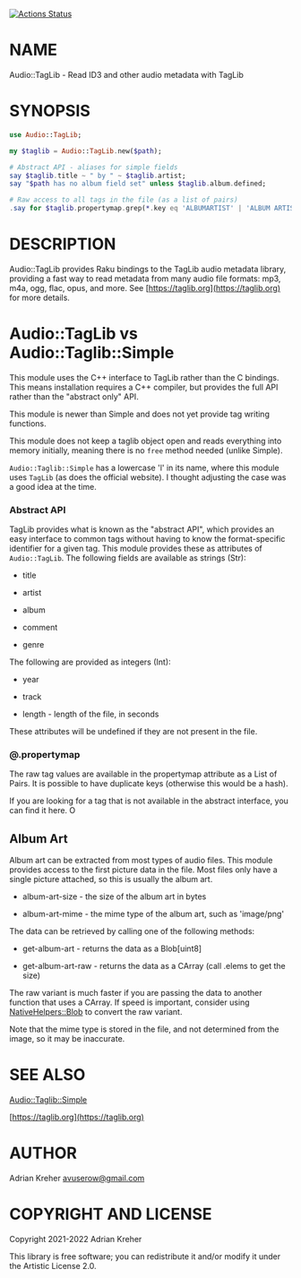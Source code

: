 [![Actions Status](https://github.com/avuserow/raku-audio-taglib/workflows/test/badge.svg)](https://github.com/avuserow/raku-audio-taglib/actions)

NAME
====

Audio::TagLib - Read ID3 and other audio metadata with TagLib

SYNOPSIS
========

```raku
use Audio::TagLib;

my $taglib = Audio::TagLib.new($path);

# Abstract API - aliases for simple fields
say $taglib.title ~ " by " ~ $taglib.artist;
say "$path has no album field set" unless $taglib.album.defined;

# Raw access to all tags in the file (as a list of pairs)
.say for $taglib.propertymap.grep(*.key eq 'ALBUMARTIST' | 'ALBUM ARTIST');
```

DESCRIPTION
===========

Audio::TagLib provides Raku bindings to the TagLib audio metadata library, providing a fast way to read metadata from many audio file formats: mp3, m4a, ogg, flac, opus, and more. See [https://taglib.org](https://taglib.org) for more details.

Audio::TagLib vs Audio::Taglib::Simple
======================================

This module uses the C++ interface to TagLib rather than the C bindings. This means installation requires a C++ compiler, but provides the full API rather than the "abstract only" API.

This module is newer than Simple and does not yet provide tag writing functions.

This module does not keep a taglib object open and reads everything into memory initially, meaning there is no `free` method needed (unlike Simple).

`Audio::Taglib::Simple` has a lowercase 'l' in its name, where this module uses `TagLib` (as does the official website). I thought adjusting the case was a good idea at the time.

### Abstract API

TagLib provides what is known as the "abstract API", which provides an easy interface to common tags without having to know the format-specific identifier for a given tag. This module provides these as attributes of `Audio::TagLib`. The following fields are available as strings (Str):

  * title

  * artist

  * album

  * comment

  * genre

The following are provided as integers (Int):

  * year

  * track

  * length - length of the file, in seconds

These attributes will be undefined if they are not present in the file.

### @.propertymap

The raw tag values are available in the propertymap attribute as a List of Pairs. It is possible to have duplicate keys (otherwise this would be a hash).

If you are looking for a tag that is not available in the abstract interface, you can find it here. O

Album Art
---------

Album art can be extracted from most types of audio files. This module provides access to the first picture data in the file. Most files only have a single picture attached, so this is usually the album art.

  * album-art-size - the size of the album art in bytes

  * album-art-mime - the mime type of the album art, such as 'image/png'

The data can be retrieved by calling one of the following methods:

  * get-album-art - returns the data as a Blob[uint8]

  * get-album-art-raw - returns the data as a CArray (call .elems to get the size)

The raw variant is much faster if you are passing the data to another function that uses a CArray. If speed is important, consider using [NativeHelpers::Blob](NativeHelpers::Blob) to convert the raw variant.

Note that the mime type is stored in the file, and not determined from the image, so it may be inaccurate.

SEE ALSO
========

[Audio::Taglib::Simple](Audio::Taglib::Simple)

[https://taglib.org](https://taglib.org)

AUTHOR
======

Adrian Kreher <avuserow@gmail.com>

COPYRIGHT AND LICENSE
=====================

Copyright 2021-2022 Adrian Kreher

This library is free software; you can redistribute it and/or modify it under the Artistic License 2.0.

